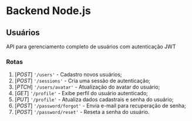 # Backend Node.js

## Usuários
API para gerenciamento completo de usuários com autenticação JWT

### Rotas
1. [*POST*] `'/users'` - Cadastro novos usuários;
2. [*POST*] `'/sessions'` - Cria uma sessão de autenticação;
3. [*PTCH*] `'/users/avatar'` - Atualização do avatar do usuário;
4. [*GET*]  `'/profile'` - Exibe perfil do usuário autenticado;
5. [*PUT*]  `'/profile'` - Atualiza dados cadastrais e senha do usuário;
6. [*POST*] `'/password/forgot'` - Envia e-mail para recuperação de senha;
7. [*POST*] `'/password/reset'` - Reseta a senha do usuário.

